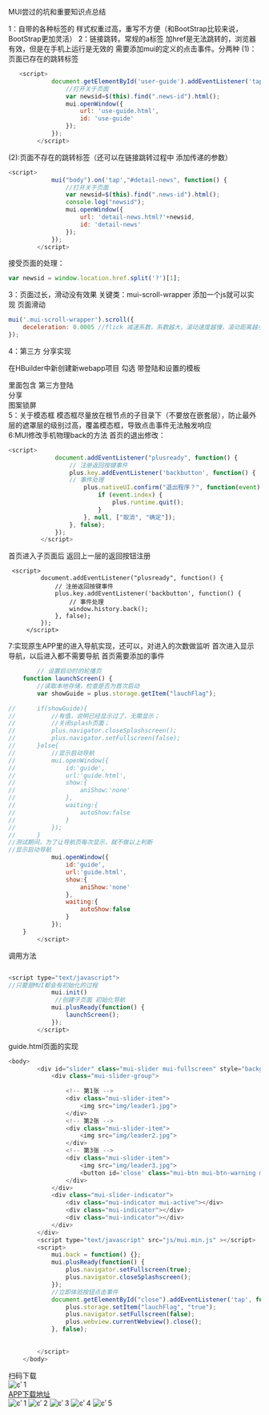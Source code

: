 ﻿MUI尝过的坑和重要知识点总结

1：自带的各种标签的 样式权重过高，重写不方便（和BootStrap比较来说，BootStrap更加灵活）
2：链接跳转。常规的a标签 加href是无法跳转的，浏览器有效，但是在手机上运行是无效的
   需要添加mui的定义的点击事件。分两种
(1)：页面已存在的跳转标签
```javascript
   <script>
			document.getElementById('user-guide').addEventListener('tap', function() {
				//打开关于页面
				var newsid=$(this).find(".news-id").html();
				mui.openWindow({
					url: 'use-guide.html',
					id: 'use-guide'
				});
			});
		</script>
```

(2):页面不存在的跳转标签（还可以在链接跳转过程中 添加传递的参数）
```javascript
<script>
			mui("body").on('tap',"#detail-news", function() {
				//打开关于页面
				var newsid=$(this).find(".news-id").html();
				console.log("newsid");
				mui.openWindow({
					url: 'detail-news.html?'+newsid,
					id: 'detail-news'
				});
			});
		</script>

```
接受页面的处理：
```javascript
var newsid = window.location.href.split('?')[1];
```

3：页面过长，滑动没有效果
关键类：mui-scroll-wrapper
添加一个js就可以实现 页面滑动
```javascript
mui('.mui-scroll-wrapper').scroll({
	deceleration: 0.0005 //flick 减速系数，系数越大，滚动速度越慢，滚动距离越小，默认值0.0006
});
```
4：第三方  分享实现

在HBuilder中新创建新webapp项目 勾选 带登陆和设置的模板

里面包含 
第三方登陆<br>
分享<br>
图案锁屏<br>
5：关于模态框
模态框尽量放在根节点的子目录下（不要放在嵌套层），防止最外层的遮罩层的级别过高，覆盖模态框，导致点击事件无法触发响应<br>
6:MUI修改手机物理back的方法
首页的退出修改：
```javascript
<script> 
		     document.addEventListener("plusready", function() { 
		         // 注册返回按键事件 
		         plus.key.addEventListener('backbutton', function() { 
		         // 事件处理 
		             plus.nativeUI.confirm("退出程序？", function(event) { 
		                 if (event.index) { 
		                     plus.runtime.quit(); 
		                 } 
		             }, null, ["取消", "确定"]); 
		         }, false); 
		     }); 
		 </script> 

```
首页进入子页面后 返回上一层的返回按钮注册
```javaccript
 <script> 
	     document.addEventListener("plusready", function() { 
	         // 注册返回按键事件 
	         plus.key.addEventListener('backbutton', function() { 
	             // 事件处理 
	             window.history.back(); 
	         }, false); 
	     }); 
	 </script> 
```
7:实现原生APP里的进入导航实现，还可以，对进入的次数做监听
首次进入显示导航，以后进入都不需要导航
首页需要添加的事件
```javascript
		// 设置启动时的轮播页
	function launchScreen() {
		//读取本地存储，检查是否为首次启动
		var showGuide = plus.storage.getItem("lauchFlag");
		
//		if(showGuide){ 
//			//有值，说明已经显示过了，无需显示；
//			//关闭splash页面；
//			plus.navigator.closeSplashscreen();
//			plus.navigator.setFullscreen(false);
//		}else{
//			//显示启动导航
//			mui.openWindow({
//				id:'guide',
//				url:'guide.html',
//				show:{
//					aniShow:'none'
//				},
//				waiting:{
//					autoShow:false
//				}
//			});
//		}
//测试期间，为了让导航页每次显示，就不做以上判断
//显示启动导航
			mui.openWindow({
				id:'guide',
				url:'guide.html',
				show:{
					aniShow:'none'
				},
				waiting:{
					autoShow:false
				}
			});
	}
		</script>

```
调用方法
```javascript

<script type="text/javascript">
//只要是MUI都会有初始化的过程
			mui.init()
			 //创建子页面 初始化导航
			mui.plusReady(function() {
				launchScreen();
			});
		</script>

```
guide.html页面的实现
```javascript
<body>
		<div id="slider" class="mui-slider mui-fullscreen" style="background-color: black;">
			<div class="mui-slider-group">
				
				<!-- 第1张 -->
				<div class="mui-slider-item">
					<img src="img/leader1.jpg">
				</div>
				<!-- 第2张 -->
				<div class="mui-slider-item">
					<img src="img/leader2.jpg">
				</div>
				<!-- 第3张 -->
				<div class="mui-slider-item">
					<img src="img/leader3.jpg">
					<button id='close' class="mui-btn mui-btn-warning mui-btn-outlined"></button>
				</div>
			</div>
			<div class="mui-slider-indicator">
				<div class="mui-indicator mui-active"></div>
				<div class="mui-indicator"></div>
				<div class="mui-indicator"></div>
			</div>
		</div>
		<script type="text/javascript" src="js/mui.min.js" ></script>
		<script>
			mui.back = function() {};
			mui.plusReady(function() {
				plus.navigator.setFullscreen(true);
				plus.navigator.closeSplashscreen();
			});
			//立即体验按钮点击事件
			document.getElementById("close").addEventListener('tap', function(event) {
				plus.storage.setItem("lauchFlag", "true"); 
				plus.navigator.setFullscreen(false);
				plus.webview.currentWebview().close();
			}, false);
			
			
		</script>
	</body>
```


扫码下载<br>
![ͼʾ 1](https://i.niupic.com/images/2016/12/13/BrQjud.png)<br>
[APP下载地址](http://fir.im/nbx8)  <br>
![ͼʾ 1](https://i.niupic.com/images/2016/12/12/Z4pu9p.jpg)
![ͼʾ 2](https://i.niupic.com/images/2016/12/12/Flttxd.jpg)
![ͼʾ 3](https://i.niupic.com/images/2016/12/12/L8krcb.jpg)
![ͼʾ 4](https://i.niupic.com/images/2016/12/12/abuwXk.jpg)
![ͼʾ 5](https://i.niupic.com/images/2016/12/12/gn9gXG.jpg)
